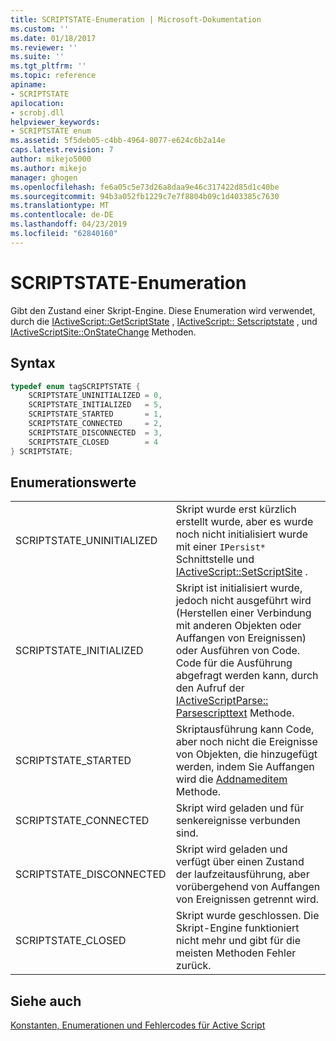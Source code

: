 ```yaml
---
title: SCRIPTSTATE-Enumeration | Microsoft-Dokumentation
ms.custom: ''
ms.date: 01/18/2017
ms.reviewer: ''
ms.suite: ''
ms.tgt_pltfrm: ''
ms.topic: reference
apiname:
- SCRIPTSTATE
apilocation:
- scrobj.dll
helpviewer_keywords:
- SCRIPTSTATE enum
ms.assetid: 5f5deb05-c4bb-4964-8077-e624c6b2a14e
caps.latest.revision: 7
author: mikejo5000
ms.author: mikejo
manager: ghogen
ms.openlocfilehash: fe6a05c5e73d26a8daa9e46c317422d85d1c40be
ms.sourcegitcommit: 94b3a052fb1229c7e7f8804b09c1d403385c7630
ms.translationtype: MT
ms.contentlocale: de-DE
ms.lasthandoff: 04/23/2019
ms.locfileid: "62840160"
---
```

# <a name="scriptstate-enumeration"></a>SCRIPTSTATE-Enumeration
Gibt den Zustand einer Skript-Engine. Diese Enumeration wird verwendet, durch die [IActiveScript::GetScriptState](../../winscript/reference/iactivescript-getscriptstate.md) , [IActiveScript:: Setscriptstate](../../winscript/reference/iactivescript-setscriptstate.md) , und [IActiveScriptSite::OnStateChange](../../winscript/reference/iactivescriptsite-onstatechange.md) Methoden.  
  
## <a name="syntax"></a>Syntax  
  
```cpp
typedef enum tagSCRIPTSTATE {  
    SCRIPTSTATE_UNINITIALIZED = 0,  
    SCRIPTSTATE_INITIALIZED   = 5,  
    SCRIPTSTATE_STARTED       = 1,  
    SCRIPTSTATE_CONNECTED     = 2,  
    SCRIPTSTATE_DISCONNECTED  = 3,  
    SCRIPTSTATE_CLOSED        = 4  
} SCRIPTSTATE;  
```  
  
## <a name="enumeration-values"></a>Enumerationswerte  
  
|||  
|-|-|  
|SCRIPTSTATE_UNINITIALIZED|Skript wurde erst kürzlich erstellt wurde, aber es wurde noch nicht initialisiert wurde mit einer `IPersist*` Schnittstelle und [IActiveScript::SetScriptSite](../../winscript/reference/iactivescript-setscriptsite.md) .|  
|SCRIPTSTATE_INITIALIZED|Skript ist initialisiert wurde, jedoch nicht ausgeführt wird (Herstellen einer Verbindung mit anderen Objekten oder Auffangen von Ereignissen) oder Ausführen von Code. Code für die Ausführung abgefragt werden kann, durch den Aufruf der [IActiveScriptParse:: Parsescripttext](../../winscript/reference/iactivescriptparse-parsescripttext.md) Methode.|  
|SCRIPTSTATE_STARTED|Skriptausführung kann Code, aber noch nicht die Ereignisse von Objekten, die hinzugefügt werden, indem Sie Auffangen wird die [Addnameditem](../../winscript/reference/iactivescript-addnameditem.md) Methode.|  
|SCRIPTSTATE_CONNECTED|Skript wird geladen und für senkereignisse verbunden sind.|  
|SCRIPTSTATE_DISCONNECTED|Skript wird geladen und verfügt über einen Zustand der laufzeitausführung, aber vorübergehend von Auffangen von Ereignissen getrennt wird.|  
|SCRIPTSTATE_CLOSED|Skript wurde geschlossen. Die Skript-Engine funktioniert nicht mehr und gibt für die meisten Methoden Fehler zurück.|  
  
## <a name="see-also"></a>Siehe auch  
 [Konstanten, Enumerationen und Fehlercodes für Active Script](../../winscript/reference/active-script-constants-enumerations-and-error-codes.md)